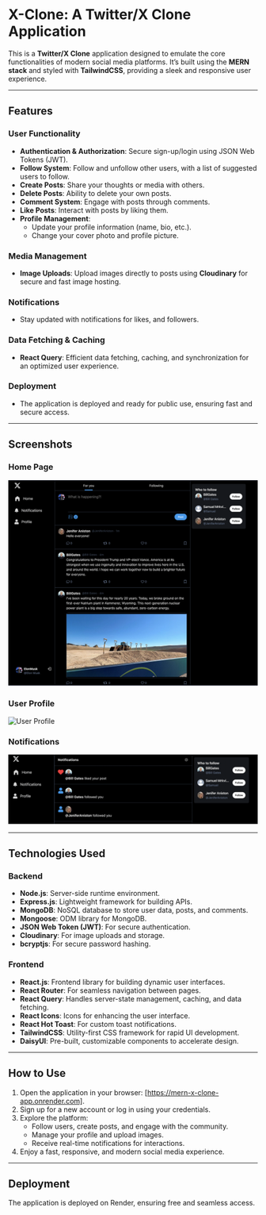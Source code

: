 # X-Clone: A Twitter/X Clone Application

This is a **Twitter/X Clone** application designed to emulate the core functionalities of modern social media platforms. It’s built using the **MERN stack** and styled with **TailwindCSS**, providing a sleek and responsive user experience.

---

## Features

### User Functionality

- **Authentication & Authorization**: Secure sign-up/login using JSON Web Tokens (JWT).
- **Follow System**: Follow and unfollow other users, with a list of suggested users to follow.
- **Create Posts**: Share your thoughts or media with others.
- **Delete Posts**: Ability to delete your own posts.
- **Comment System**: Engage with posts through comments.
- **Like Posts**: Interact with posts by liking them.
- **Profile Management**:
  - Update your profile information (name, bio, etc.).
  - Change your cover photo and profile picture.

### Media Management

- **Image Uploads**: Upload images directly to posts using **Cloudinary** for secure and fast image hosting.

### Notifications

- Stay updated with notifications for likes, and followers.

### Data Fetching & Caching

- **React Query**: Efficient data fetching, caching, and synchronization for an optimized user experience.

### Deployment

- The application is deployed and ready for public use, ensuring fast and secure access.

---

## Screenshots

### Home Page

![Home Page](frontend/public/x_app_1.png)

### User Profile

![User Profile](frontend/public/x_app_3.pngpng)

### Notifications

![Notifications](frontend/public/x_app_2.png)

---

## Technologies Used

### Backend

- **Node.js**: Server-side runtime environment.
- **Express.js**: Lightweight framework for building APIs.
- **MongoDB**: NoSQL database to store user data, posts, and comments.
- **Mongoose**: ODM library for MongoDB.
- **JSON Web Token (JWT)**: For secure authentication.
- **Cloudinary**: For image uploads and storage.
- **bcryptjs**: For secure password hashing.

### Frontend

- **React.js**: Frontend library for building dynamic user interfaces.
- **React Router**: For seamless navigation between pages.
- **React Query**: Handles server-state management, caching, and data fetching.
- **React Icons**: Icons for enhancing the user interface.
- **React Hot Toast**: For custom toast notifications.
- **TailwindCSS**: Utility-first CSS framework for rapid UI development.
- **DaisyUI**: Pre-built, customizable components to accelerate design.

---

## How to Use

1. Open the application in your browser: [https://mern-x-clone-app.onrender.com].
2. Sign up for a new account or log in using your credentials.
3. Explore the platform:
   - Follow users, create posts, and engage with the community.
   - Manage your profile and upload images.
   - Receive real-time notifications for interactions.
4. Enjoy a fast, responsive, and modern social media experience.

---

## Deployment

The application is deployed on Render, ensuring free and seamless access.
